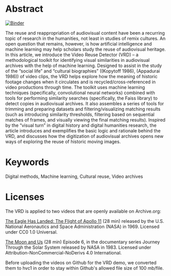 # Abstract

[![Binder](https://mybinder.org/badge_logo.svg)](https://mybinder.org/v2/gh/humlab/vrd_submit/main?filepath=tracking-and-tracing-audiovisual-reuse--introducing-the-video-reuse-detector.ipynb)

The reuse and reappropriation of audiovisual content have been a recurring topic of research in the humanities, not least in studies of remix cultures. An open question that remains, however, is how artificial intelligence and machine learning may help scholars study the reuse of audiovisual heritage. In this article, we introduce the Video Reuse Detector (VRD) – a methodological toolkit for identifying visual similarities in audiovisual archives with the help of machine learning. Designed to assist in the study of the “social life” and “cultural biographies” ((Kopytoff 1986), (Appadurai 1986)) of video clips, the VRD helps explore how the meaning of historic footage changes when it circulates and is recycled/cross-referenced in video productions through time. The toolkit uses machine learning techniques (specifically, convolutional neural networks) combined with tools for performing similarity searches (specifically, the Faiss library) to detect copies in audiovisual archives. It also assembles a series of tools for trimming and preparing datasets and filtering/visualizing matching results (such as introducing similarity thresholds, filtering based on sequential matches of frames, and visually viewing the final matching results). Inspired by the “visual turn” in digital history and digital humanities research, the article introduces and exemplifies the basic logic and rationale behind the VRD, and discusses how the digitization of audiovisual archives opens new ways of exploring the reuse of historic moving images. 


# Keywords
Digital methods, Machine learning, Cultural reuse, Video archives


# Licenses
The VRD is applied to two videos that are openly available on Archive.org:

[The Eagle Has Landed: The Flight of Apollo 11](https://archive.org/details/gov.archives.arc.45017) (28 min) released by the U.S. National Aeronautics and Space Administration (NASA) in 1969. Licensed under CC0 1.0 Universal.

[The Moon and Us](https://archive.org/details/journey-through-the-solar-system-episode-06-the-moon-us) (28 min) Episode 6, in the documentary series Journey Through the Solar System released by NASA in 1983. Licensed under Attribution-NonCommercial-NoDerivs 4.0 International.

Before uploading the videos on Github for the VRD demo, we converted them to hvc1 in order to stay within Github's allowed file size of 100 mb/file.
